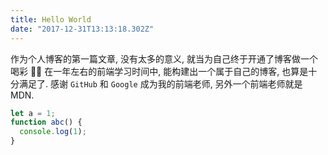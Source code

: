 ```yaml
---
title: Hello World
date: "2017-12-31T13:13:18.302Z"
---
```


作为个人博客的第一篇文章, 没有太多的意义, 就当为自己终于开通了博客做一个喝彩 🎉🎈
在一年左右的前端学习时间中, 能构建出一个属于自己的博客, 也算是十分满足了.
感谢 `GitHub` 和 `Google` 成为我的前端老师, 另外一个前端老师就是 MDN.


```js
let a = 1;
function abc() {
  console.log(1);
}
```
